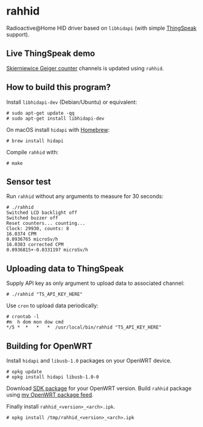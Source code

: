 rahhid
======

Radioactive@Home HID driver based on `libhidapi` (with simple [ThingSpeak](https://thingspeak.com/) support).

Live ThingSpeak demo
--------------------

[Skierniewice Geiger counter](https://thingspeak.com/channels/52967) channels is updated using `rahhid`.

How to build this program?
------------------------

Install `libhidapi-dev` (Debian/Ubuntu) or equivalent:
```
# sudo apt-get update -qq
# sudo apt-get install libhidapi-dev
```

On macOS install `hidapi` with [Homebrew](https://brew.sh/):
```
# brew install hidapi
```

Compile `rahhid` with:
```
# make
```

Sensor test
-----------
Run `rahhid` without any arguments to measure for 30 seconds:
```
# ./rahhid
Switched LCD backlight off
Switched buzzer off
Reset counters... counting...
Clock: 29930, counts: 8
16.0374 CPM
0.0936765 microSv/h
16.0383 corrected CPM
0.0936815+-0.0331197 microSv/h
```

Uploading data to ThingSpeak
----------------------------
Supply API key as only argument to upload data to associated channel:

```
# ./rahhid "TS_API_KEY_HERE"
```

Use `cron` to upload data periodically:
```
# crontab -l
#m  h dom mon dow cmd
*/5 *  *   *   *  /usr/local/bin/rahhid "TS_API_KEY_HERE"
```

Building for OpenWRT
--------------------
Install `hidapi` and `libusb-1.0` packages on your OpenWRT device.
```
# opkg update
# opkg install hidapi libusb-1.0-0
```

Download [SDK package](https://openwrt.org/docs/guide-developer/toolchain/using_the_sdk)
for your OpenWRT version. Build `rahhid` package using
[my OpenWRT package feed](https://github.com/burghardt/openwrt-feed).

Finally install `rahhid_<version>_<arch>.ipk`.
```
# opkg install /tmp/rahhid_<version>_<arch>.ipk
```
